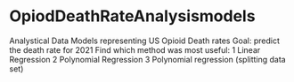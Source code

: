 # OpiodDeathRateAnalysismodels
Analystical Data Models representing US Opioid Death rates 
  Goal:
    predict the death rate for 2021
    Find which method was most useful:
     1 Linear Regression
     2 Polynomial Regression
     3 Polynomial regression (splitting data set)

